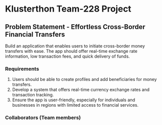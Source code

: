 # Klusterthon Team-228 Project

## Problem Statement - Effortless Cross-Border Financial Transfers

Build an application that enables users to initiate cross-border money transfers with ease. The app should offer real-time exchange rate information, low transaction fees, and quick delivery of funds.

### Requirements

1. Users should be able to create profiles and add beneficiaries for money transfers.
2. Develop a system that offers real-time currency exchange rates and transaction tracking.
3. Ensure the app is user-friendly, especially for individuals and businesses in regions with limited access to financial services.

### Collaborators (Team members)
